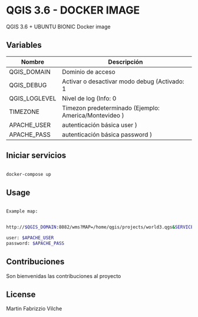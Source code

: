 # QGIS 3.6 - DOCKER IMAGE

QGIS 3.6 + UBUNTU BIONIC Docker image

## Variables

| Nombre | Descripción   |
|---|---|
| QGIS_DOMAIN  |  Dominio de acceso |
| QGIS_DEBUG  | Activar o desactivar modo debug (Activado: 1 || Desactivado: 0)  |
| QGIS_LOGLEVEL  | Nivel de log (Info: 0 || Warning: 1 || Critical: 2)  |
| TIMEZONE  | Timezon predeterminado (Ejemplo: America/Montevideo )  |
| APACHE_USER  | autenticación básica user )  |
| APACHE_PASS  | autenticación básica password )  |


## Iniciar servicios

```bash

docker-compose up

```

## Usage

```bash

Example map:


http://$QGIS_DOMAIN:8082/wms?MAP=/home/qgis/projects/world3.qgs&SERVICE=WMS&VERSION=1.3.0&REQUEST=GetMap&BBOX=-432786,4372992,3358959,7513746&SRS=EPSG:3857&WIDTH=665&HEIGHT=551&LAYERS=countries&FORMAT=image/jpeg

user: $APACHE_USER
password: $APACHE_PASS

```

## Contribuciones
Son bienvenidas las contribuciones al proyecto


## License
Martin Fabrizzio Vilche
